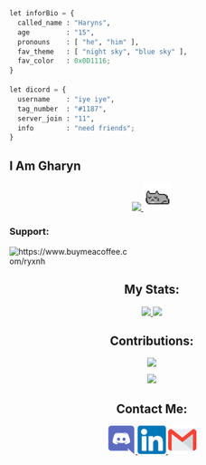 
```py
let inforBio = {
  called_name : "Haryns",
  age         : "15",
  pronouns    : [ "he", "him" ],
  fav_theme   : [ "night sky", "blue sky" ],
  fav_color   : 0x0D1116;
}

let dicord = {
  username    : "iye iye",
  tag_number  : "#1187",
  server_join : "11",
  info        : "need friends";
}
```

<html>
<head>
  <link rel="stylesheet" type="text/css" href="style.css">
</head>
<body>
  
<h2>I Am Gharyn</h2>


<div align="center">
  <a href="https://github.com/ryo-ma/github-profile-trophy" target="_blank">
    <img src="https://github-profile-trophy.vercel.app/?username=gharynsl123&theme=monokai&column=8&no-frame=true&no-bg=true">
  </a>

  <img src="cat.gif" width="10%">
</div>

<h3 align="left">Support:</h3>
<p><a href="https://www.buymeacoffee.com/ryxnh"> <img align="left" src="https://cdn.buymeacoffee.com/buttons/v2/default-yellow.png" height="50" width="210" alt="https://www.buymeacoffee.com/ryxnh" /></a></p><br><br>

<h2 align="center"> My Stats: </h2>

<p align="center">
  <a href="https://github.com/anuraghazra/github-readme-stats" target="_blank">
    <img src="https://github-readme-stats.vercel.app/api?username=gharynsl123&show_icons=true&bg_color=0d1117&text_color=FFF&border_color=444" height="165">
  </a>

  <a href="https://github.com/anuraghazra/github-readme-stats" target="_blank">
    <img src="https://github-readme-stats.vercel.app/api/top-langs/?username=gharynsl123&layout=compact&bg_color=0d1117&text_color=FFF&border_color=444"  height="165">
  </a>
  <br>
</p>

<h2 align="center"> Contributions: </h2>
<div align="center">
  <div>
    <a href="https://git.io/streak-stats" target="_blank">
      <img src="http://github-readme-streak-stats.herokuapp.com?user=gharynsl123&theme=react&background=0d1117&border=666">
    </a>
  </div>
  <div style="margin-top: 2%;">
    <a href="https://github.com/Ashutosh00710/github-readme-activity-graph" target="_blank">
      <img src="https://activity-graph.herokuapp.com/graph?username=gharynsl123&theme=react-dark&hide_border=true">
    </a>
  </div>
</div> 

<h2 align="center"> Contact Me: </h2>
  <div align="center">
      <a href="https://discord.com/channels/@me" target="_blank" style="margin: 10px 20px 10px 5;">
        <img height="50px" src="discord.png">
       </a>
      <a href="https://www.linkedin.com/in/ananda-gharyn-91141521a/" target="_blank" style="margin: 10px 20px 10px 5;">
        <img height="50px" src="linkedin.png">
       </a>
        <a href="https://mail.google.com/mail/u/0/?fs=1&tf=cm&source=mailto&to=persolna1243@gmail.com" target="_blank" style="margin: 10px 20px 10px 5;">
          <img height="50px" src="gmail.png">
        </a>
  </div>
</body>
</html>


